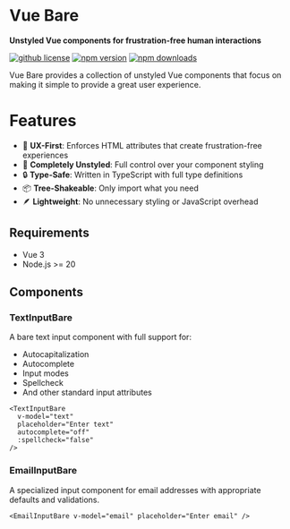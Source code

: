 # Vue Bare

**Unstyled Vue components for frustration-free human interactions**

[![github license](https://img.shields.io/github/license/ericvera/vue-bare.svg?style=flat-square)](https://github.com/ericvera/vue-bare/blob/master/LICENSE)
[![npm version](https://img.shields.io/npm/v/vue-bare.svg?style=flat-square)](https://npmjs.org/package/vue-bare)
[![npm downloads](https://img.shields.io/npm/dt/vue-bare.svg?style=flat-square)](https://npmjs.org/package/vue-bare)

Vue Bare provides a collection of unstyled Vue components that focus on making it simple to provide a great user experience.

# Features

- 🎯 **UX-First**: Enforces HTML attributes that create frustration-free experiences
- 🎨 **Completely Unstyled**: Full control over your component styling
- 🔒 **Type-Safe**: Written in TypeScript with full type definitions
- 📦 **Tree-Shakeable**: Only import what you need
- 🪶 **Lightweight**: No unnecessary styling or JavaScript overhead

## Requirements

- Vue 3
- Node.js >= 20

## Components

### TextInputBare

A bare text input component with full support for:

- Autocapitalization
- Autocomplete
- Input modes
- Spellcheck
- And other standard input attributes

```vue
<TextInputBare
  v-model="text"
  placeholder="Enter text"
  autocomplete="off"
  :spellcheck="false"
/>
```

### EmailInputBare

A specialized input component for email addresses with appropriate defaults and validations.

```vue
<EmailInputBare v-model="email" placeholder="Enter email" />
```
